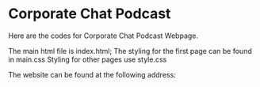 # Corporate Chat Podcast
Here are the codes for Corporate Chat Podcast Webpage.

The main html file is index.html;
The styling for the first page can be found in main.css
Styling for other pages use style.css

The website can be found at the following address:
